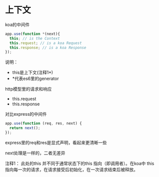 # 上下文

koa的中间件

```javascript
app.use(function *(next){
  this; // is the Context
  this.request; // is a koa Request
  this.response; // is a koa Response
});
```

说明：

- this是上下文(注释1*)
- *代表es6里的generator

http模型里的请求和响应

- this.request
- this.response


对比express的中间件

```javascript
app.use(function (req, res, next) {
  return next();
});
```

express里的req和res是显式声明，看起来更清晰一些

next处理是一样的，二者无差异

注释1： 此处的this 并不同于通常状态下的this 指向（即调用者）。在koa中 this 指向每一次的请求，在请求接受后初始化，在一次请求结束后被释放。
